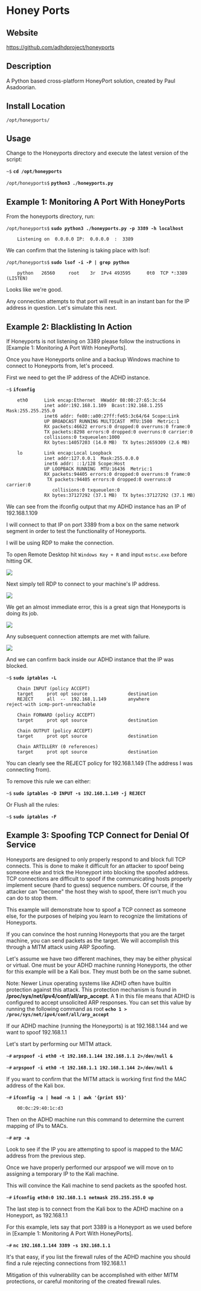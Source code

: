 
Honey Ports
============

Website
-------

<https://github.com/adhdproject/honeyports>

Description
-----------

A Python based cross-platform HoneyPort solution, created by Paul Asadoorian.

Install Location
----------------

`/opt/honeyports/`

Usage
-----

Change to the Honeyports directory and execute the latest version of the script:

`~$` **`cd /opt/honeyports`**

`/opt/honeyports$` **`python3 ./honeyports.py`**

        

Example 1: Monitoring A Port With HoneyPorts
--------------------------------------------

From the honeyports directory, run:

`/opt/honeyports$` **`sudo python3 ./honeyports.py -p 3389 -h localhost`**

        Listening on  0.0.0.0 IP:  0.0.0.0  :  3389

We can confirm that the listening is taking place with lsof:

`/opt/honeyports$` **`sudo lsof -i -P | grep python`**

        python   26560     root    3r  IPv4 493595      0t0  TCP *:3389 (LISTEN)

Looks like we're good.

Any connection attempts to that port will result in an instant ban for the IP address in question.
Let's simulate this next.

Example 2: Blacklisting In Action
---------------------------------

If Honeyports is not listening on 3389 please follow the instructions in
[Example 1: Monitoring A Port With HoneyPorts].

Once you have Honeyports online and a backup Windows machine to connect to Honeyports from,
let's proceed.

First we need to get the IP address of the ADHD instance.

`~$` **`ifconfig`**

        eth0      Link encap:Ethernet  HWaddr 08:00:27:65:3c:64
                  inet addr:192.168.1.109  Bcast:192.168.1.255  Mask:255.255.255.0
                  inet6 addr: fe80::a00:27ff:fe65:3c64/64 Scope:Link
                  UP BROADCAST RUNNING MULTICAST  MTU:1500  Metric:1
                  RX packets:46622 errors:0 dropped:0 overruns:0 frame:0
                  TX packets:8298 errors:0 dropped:0 overruns:0 carrier:0
                  collisions:0 txqueuelen:1000
                  RX bytes:14057203 (14.0 MB)  TX bytes:2659309 (2.6 MB)

        lo        Link encap:Local Loopback
                  inet addr:127.0.0.1  Mask:255.0.0.0
                  inet6 addr: ::1/128 Scope:Host
                  UP LOOPBACK RUNNING  MTU:16436  Metric:1
                  RX packets:94405 errors:0 dropped:0 overruns:0 frame:0
                   TX packets:94405 errors:0 dropped:0 overruns:0 carrier:0
                     collisions:0 txqueuelen:0
                  RX bytes:37127292 (37.1 MB)  TX bytes:37127292 (37.1 MB)
We can see from the ifconfig output that my ADHD instance has an IP of 192.168.1.109

I will connect to that IP on port 3389 from a box on the same network segment in order to test
the functionality of Honeyports.

I will be using RDP to make the connection.

To open Remote Desktop hit `Windows Key + R` and input `mstsc.exe` before hitting OK.

![](HoneyPorts_files/Image_001.png)

Next simply tell RDP to connect to your machine's IP address.

![](HoneyPorts_files/Image_002.png)

We get an almost immediate error, this is a great sign that Honeyports is doing its job.

![](HoneyPorts_files/Image_003.png)

Any subsequent connection attempts are met with failure.

![](HoneyPorts_files/Image_004.png)

And we can confirm back inside our ADHD instance that the IP was blocked.

`~$` **`sudo iptables -L`**

        Chain INPUT (policy ACCEPT)
        target     prot opt source               destination
        REJECT     all  --  192.168.1.149        anywhere             reject-with icmp-port-unreachable

        Chain FORWARD (policy ACCEPT)
        target     prot opt source               destination

        Chain OUTPUT (policy ACCEPT)
        target     prot opt source               destination

        Chain ARTILLERY (0 references)
        target     prot opt source               destination

You can clearly see the REJECT policy for 192.168.1.149 (The address I was connecting from).

To remove this rule we can either:

`~$` **`sudo iptables -D INPUT -s 192.168.1.149 -j REJECT`**

Or Flush all the rules:

`~$` **`sudo iptables -F`**

Example 3: Spoofing TCP Connect for Denial Of Service
-----------------------------------------------------

Honeyports are designed to only properly respond to and block full TCP connects.  This is done to
make it difficult for an attacker to spoof being someone else and trick the Honeyport into blocking
the spoofed address.  TCP connections are difficult to spoof if the communicating hosts properly
implement secure (hard to guess) sequence numbers.  Of course, if the attacker can "become" the
host they wish to spoof, there isn't much you can do to stop them.

This example will demonstrate how to spoof a TCP connect as someone else, for the purposes of
helping you learn to recognize the limitations of Honeyports.

If you can convince the host running Honeyports that you are the target machine, you can send
packets as the target.  We will accomplish this through a MITM attack using ARP Spoofing.

Let's assume we have two different machines, they may be either physical or virtual.
One must be your ADHD machine running Honeyports, the other for this example will be a Kali box.
They must both be on the same subnet.

Note: Newer Linux operating systems like ADHD often have builtin protection against this attack.
This protection mechanism is found in **/proc/sys/net/ipv4/conf/all/arp_accept**. A **1** in this
file means that ADHD is configured to accept unsolicited ARP responses.  You can set this value by running the following command as root **`echo 1 > /proc/sys/net/ipv4/conf/all/arp_accept`**

If our ADHD machine (running the Honeyports) is at 192.168.1.144 and we want to spoof 192.168.1.1

Let's start by performing our MITM attack.

`~#` **`arpspoof -i eth0 -t 192.168.1.144 192.168.1.1 2>/dev/null &`**

`~#` **`arpspoof -i eth0 -t 192.168.1.1 192.168.1.144 2>/dev/null &`**

If you want to confirm that the MITM attack is working first find the MAC address of the Kali box.

`~#` **`ifconfig -a | head -n 1 | awk '{print $5}'`**

        00:0c:29:40:1c:d3

Then on the ADHD machine run this command to determine the current mapping of IPs to MACs.

`~#` **`arp -a`**

Look to see if the IP you are attempting to spoof is mapped to the MAC address from the previous step.

Once we have properly performed our arpspoof we will move on to assigning a temporary IP to the
Kali machine.

This will convince the Kali machine to send packets as the spoofed host.

`~#` **`ifconfig eth0:0 192.168.1.1 netmask 255.255.255.0 up`**

The last step is to connect from the Kali box to the ADHD machine on a Honeyport, as 192.168.1.1

For this example, lets say that port 3389 is a Honeyport as we used before in [Example 1: Monitoring A Port With HoneyPorts].

`~#` **`nc 192.168.1.144 3389 -s 192.168.1.1`**

It's that easy, if you list the firewall rules of the ADHD machine you should find a rule rejecting
connections from 192.168.1.1

Mitigation of this vulnerability can be accomplished with either MITM protections, or careful
monitoring of the created firewall rules.


